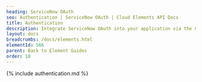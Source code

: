 ```yaml
---
heading: ServiceNow OAuth
seo: Authentication | ServiceNow OAuth | Cloud Elements API Docs
title: Authentication
description: Integrate ServiceNow OAuth into your application via the Cloud Elements APIs.
layout: docs
breadcrumbs: /docs/elements.html
elementId: 566
parent: Back to Element Guides
order: 10
---
```


{% include authentication.md %}
